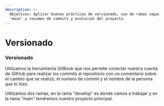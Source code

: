 ```yaml
---
description: >-
  Objetivos: Aplicar buenas prácticas de versionado, uso de ramas separadas de
  'main' y resumen de commits y evolución del proyecto.
---
```


# Versionado

### Versionado

Utilizamos la herramienta GitBook que nos permite conectar nuestra cuenta de GitHub para realizar los commits al repositorio con un comentario sobre el cambio que se realizó, el numero de commit y el nombre de la persona que lo hizo.

Utilizamos dos ramas, en la rama "develop" es donde vamos a trabajar y en la rama "main" tendremos nuestro proyecto principal.
